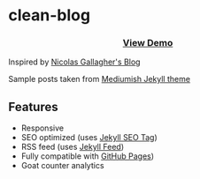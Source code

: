 # clean-blog

<h3 align="center"><a href="https://sumeetmathpati.github.io/clean-blog/">View Demo</a></h3>
<p>Inspired by <a href="http://nicolasgallagher.com/">Nicolas Gallagher's Blog</a></p>
<p>Sample posts taken from <a href="https://github.com/wowthemesnet/mediumish-theme-jekyll/">Mediumish Jekyll theme</a></p>


## Features

* Responsive
* SEO optimized (uses [Jekyll SEO Tag](https://github.com/jekyll/jekyll-seo-tag))
* RSS feed (uses [Jekyll Feed](https://github.com/jekyll/jekyll-feed))
* Fully compatible with [GitHub Pages](https://pages.github.com/))
* Goat counter analytics

